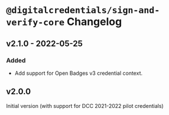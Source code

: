 # `@digitalcredentials/sign-and-verify-core` Changelog

## v2.1.0 - 2022-05-25
### Added
- Add support for Open Badges v3 credential context.

## v2.0.0
Initial version (with support for DCC 2021-2022 pilot credentials)
